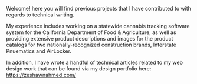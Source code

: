 
Welcome! here you will find previous projects that I have contributed to with regards to technical writing.

My experience includes working on a statewide cannabis tracking software system for the California Department of Food & Agriculture, as well as providing extensive product descriptions and images for the product catalogs for two nationally-recognized construction brands, Interstate Pnuematics and AirLocker. 

In addition, I have wrote a handful of technical articles related to my web design work that can be found via my design portfolio here:
https://zeshawnahmed.com/

